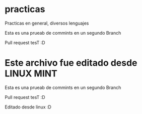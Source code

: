 practicas
=========

Practicas en general, diversos lenguajes


Esta es una prueab de commints en un segundo Branch

Pull request tesT :D

Este archivo fue editado desde  LINUX MINT
=======

Esta es una prueab de commints en un segundo Branch

Pull request tesT :D

Editado desde linux :D

